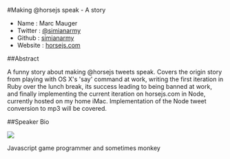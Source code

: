 #Making @horsejs speak - A story

* Name      : Marc Mauger
* Twitter   : [@simianarmy][]
* Github    : [simianarmy][]
* Website   : [horsejs.com][]

##Abstract

A funny story about making @horsejs tweets speak.  Covers the origin story from playing with OS X's 'say' command at work, 
writing the first iteration in Ruby over the lunch break, its success leading to being banned at work, and finally 
implementing the current iteration on horsejs.com in Node, currently hosted on my home iMac.
Implementation of the Node tweet conversion to mp3 will be covered.

##Speaker Bio

![](https://raw.github.com/simianarmy/2013.cascadiajs.com/master/images/simianarmy.png)

Javascript game programmer and sometimes monkey

[@simianarmy]:http://twitter.com/simianarmy
[simianarmy]:http://github.com/simianarmy
[horsejs.com]:http://horsejs.com

